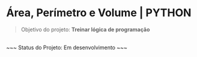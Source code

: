 # Área, Perímetro e Volume | PYTHON
> Objetivo do projeto: <strong>Treinar lógica de programação</strong>
<br>
~~~
Status do Projeto: Em desenvolvimento
~~~
